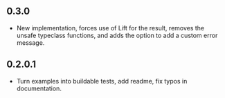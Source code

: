 0.3.0
-----
* New implementation, forces use of Lift for the result, removes the unsafe
  typeclass functions, and adds the option to add a custom error message.

0.2.0.1
-------
* Turn examples into buildable tests, add readme, fix typos in documentation.
